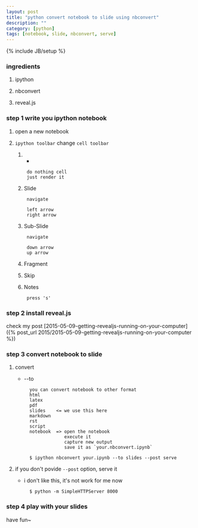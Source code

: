 ```yaml
---
layout: post
title: "python convert notebook to slide using nbconvert"
description: ""
category: [python]
tags: [notebook, slide, nbconvert, serve]
---
```

{% include JB/setup %}

### ingredients

1. ipython

1. nbconvert

1. reveal.js

### step 1 write you ipython notebook

1. open a new notebook

1. `ipython toolbar` change `cell toolbar`

	1. -

			do nothing cell
			just render it

	1. Slide

			navigate

			left arrow
			right arrow

	1. Sub-Slide

			navigate

			down arrow
			up arrow

	1. Fragment

	1. Skip

	1. Notes

			press 's'

### step 2 install reveal.js

check my post [2015-05-09-getting-revealjs-running-on-your-computer]({% post_url 2015/2015-05-09-getting-revealjs-running-on-your-computer %})

### step 3 convert notebook to slide

1. convert

	* --to

			you can convert notebook to other format
			html
			latex
			pdf
			slides    <= we use this here
			markdown
			rst
			script
			notebook  => open the notebook
			             execute it
			             capture new output
			             save it as `your.nbconvert.ipynb`

			$ ipython nbconvert your.ipynb --to slides --post serve

1. if you don't povide `--post` option, serve it

	* i don't like this, it's not work for me now

			$ python -m SimpleHTTPServer 8000

### step 4 play with your slides

have fun~
